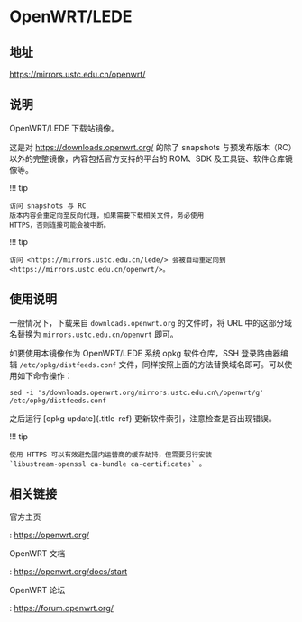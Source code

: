 # OpenWRT/LEDE

## 地址

<https://mirrors.ustc.edu.cn/openwrt/>

## 说明

OpenWRT/LEDE 下载站镜像。

这是对 <https://downloads.openwrt.org/> 的除了 snapshots
与预发布版本（RC）以外的完整镜像，内容包括官方支持的平台的 ROM、SDK
及工具链、软件仓库镜像等。

!!! tip

    访问 snapshots 与 RC
    版本内容会重定向至反向代理，如果需要下载相关文件，务必使用
    HTTPS，否则连接可能会被中断。

!!! tip

    访问 <https://mirrors.ustc.edu.cn/lede/> 会被自动重定向到
    <https://mirrors.ustc.edu.cn/openwrt/>。

## 使用说明

一般情况下，下载来自 `downloads.openwrt.org` 的文件时，将 URL
中的这部分域名替换为 `mirrors.ustc.edu.cn/openwrt` 即可。

如要使用本镜像作为 OpenWRT/LEDE 系统 opkg 软件仓库，SSH 登录路由器编辑
`/etc/opkg/distfeeds.conf`
文件，同样按照上面的方法替换域名即可。可以使用如下命令操作：

    sed -i 's/downloads.openwrt.org/mirrors.ustc.edu.cn\/openwrt/g' /etc/opkg/distfeeds.conf

之后运行 [opkg update]{.title-ref} 更新软件索引，注意检查是否出现错误。

!!! tip

    使用 HTTPS 可以有效避免国内运营商的缓存劫持，但需要另行安装
    `libustream-openssl ca-bundle ca-certificates` 。

## 相关链接

官方主页

:   <https://openwrt.org/>

OpenWRT 文档

:   <https://openwrt.org/docs/start>

OpenWRT 论坛

:   <https://forum.openwrt.org/>
